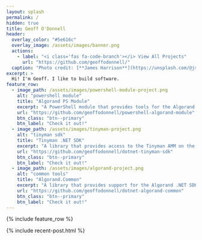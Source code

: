 ```yaml
---
layout: splash
permalink: /
hidden: true
title: Geoff O'Donnell
header:
  overlay_color: "#5e616c"
  overlay_image: /assets/images/banner.png
  actions:
    - label: "<i class='fas fa-code-branch'></i> View All Projects"
      url: "https://github.com/geoffodonnell/"
  caption: "Photo credit: [**James Harrison**](https://unsplash.com/@jstrippa)"
excerpt: >
  Hi! I'm Geoff. I like to build software.
feature_row:
  - image_path: /assets/images/powershell-module-project.png
    alt: "powershell module"
    title: "Algorand PS Module"
    excerpt: "A PowerShell module that provides tools for the Algorand blockchain."
    url: "https://github.com/geoffodonnell/powershell-algorand-module"
    btn_class: "btn--primary"
    btn_label: "Check it out!"
  - image_path: /assets/images/tinyman-project.png
    alt: "tinyman sdk"
    title: "Tinyman .NET SDK"
    excerpt: "A library that provides access to the Tinyman AMM on the Algorand blockchain."
    url: "https://github.com/geoffodonnell/dotnet-tinyman-sdk"
    btn_class: "btn--primary"
    btn_label: "Check it out!"
  - image_path: /assets/images/algorand-project.png
    alt: "common tools"
    title: "Algorand.Common"
    excerpt: "A library that provides support for the Algorand .NET SDK 2."
    url: "https://github.com/geoffodonnell/dotnet-algorand-common"
    btn_class: "btn--primary"
    btn_label: "Check it out!"     
---
```


{% include feature_row %}

{% include recent-post.html %}
